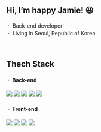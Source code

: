 <h2>Hi, I’m happy Jamie! 😃</h2>
<p>
  ㆍ Back-end developer
  <br>
  ㆍ Living in Seoul, Republic of Korea
</p>

<br>

<h2>Thech Stack</h2>
<h4>ㆍ Back-end</h4>
<p>
  <img src="https://img.shields.io/badge/-Node.js-339933?logo=Node.js&logoColor=fff"/>
  <img src="https://img.shields.io/badge/-Express.js-000?logo=Express&logoColor=fff"/>
  <img src="https://img.shields.io/badge/-Nginx-009639?logo=NGINX&logoColor=fff"/>
  <img src="https://img.shields.io/badge/-MySQL-4479A1?logo=MySQL&logoColor=fff"/>
  <img src="https://img.shields.io/badge/-AWS-232F3E?logo=Amazon AWS&logoColor=fff"/>
</p>
<h4>ㆍ Front-end</h4>
<p>
  <img src="https://img.shields.io/badge/-React.js-61DAFB?logo=React&logoColor=fff"/>
  <img src="https://img.shields.io/badge/-JavaScript-F7DF1E?logo=JavaScript&logoColor=fff"/>
  <img src="https://img.shields.io/badge/-HTML5-E34F26?logo=HTML5&logoColor=fff"/>
  <img src="https://img.shields.io/badge/-CSS3-1572B6?logo=CSS3&logoColor=fff"/>
</p>
